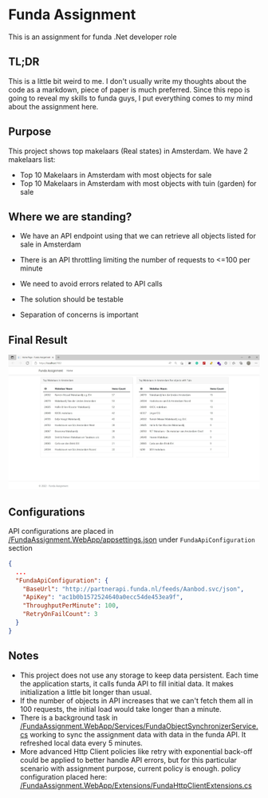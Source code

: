 # Funda Assignment
This is an assignment for funda .Net developer role 
## TL;DR

This is a little bit weird to me. I don't usually write my thoughts about the code as a markdown, piece of paper is much preferred. Since this repo is going to reveal my skills to funda guys, I put everything comes to my mind about the assignment here.

## Purpose
This project shows top makelaars (Real states) in Amsterdam. We have 2 makelaars list:
 - Top 10 Makelaars in Amsterdam with most objects for sale
 - Top 10 Makelaars in Amsterdam with most objects with tuin (garden) for sale

## Where we are standing?

 - We have an API endpoint using that we can retrieve all objects listed for sale in Amsterdam

 - There is an API throttling limiting the number of requests to <=100 per minute

- We need to avoid errors related to API calls

- The solution should be testable

- Separation of concerns is important


## Final Result
![Final result](screenshot.jpg)

## Configurations
API configurations are placed in [/FundaAssignment.WebApp/appsettings.json](/FundaAssignment.WebApp/appsettings.json) under `FundaApiConfiguration` section

```json
{
  ...
  "FundaApiConfiguration": {
    "BaseUrl": "http://partnerapi.funda.nl/feeds/Aanbod.svc/json",
    "ApiKey": "ac1b0b1572524640a0ecc54de453ea9f",
    "ThroughputPerMinute": 100,
    "RetryOnFailCount": 3
  }
}
```

## Notes
- This project does not use any storage to keep data persistent. Each time the application starts, it calls funda API to fill initial data. It makes initialization a little bit longer than usual. 
- If the number of objects in API increases that we can't fetch them all in 100 requests, the initial load would take longer than a minute.
- There is a background task in [/FundaAssignment.WebApp/Services/FundaObjectSynchronizerService.cs](/FundaAssignment.WebApp/Services/FundaObjectSynchronizerService.cs) working to sync the assignment data with data in the funda API. It refreshed local data every 5 minutes.
- More advanced Http Client policies like retry with exponential back-off could be applied to better handle API errors, but for this particular scenario with assignment purpose, current policy is enough. policy configuration placed here: [/FundaAssignment.WebApp/Extensions/FundaHttpClientExtensions.cs](/FundaAssignment.WebApp/Extensions/FundaHttpClientExtensions.cs) 
